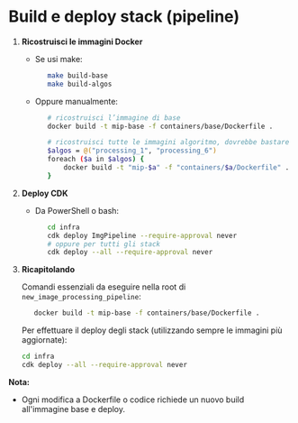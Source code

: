 # Build e deploy stack (pipeline)

1. **Ricostruisci le immagini Docker**
   - Se usi make:
     ```sh
        make build-base
        make build-algos
     ```
   - Oppure manualmente:
     ```sh
        # ricostruisci l’immagine di base
        docker build -t mip-base -f containers/base/Dockerfile .

        # ricostruisci tutte le immagini algoritmo, dovrebbe bastare il comando sopra perchè abbiamo aggiunto il meccanismo per prendere sempre immagini nuove
        $algos = @("processing_1", "processing_6")
        foreach ($a in $algos) {
            docker build -t "mip-$a" -f "containers/$a/Dockerfile" .
        }
     ```

2. **Deploy CDK**
   - Da PowerShell o bash:
     ```sh
        cd infra
        cdk deploy ImgPipeline --require-approval never
        # oppure per tutti gli stack
        cdk deploy --all --require-approval never
     ```

3. **Ricapitolando**

   Comandi essenziali da eseguire nella root di `new_image_processing_pipeline`:

   ```sh
      docker build -t mip-base -f containers/base/Dockerfile .
   ```

   Per effettuare il deploy degli stack (utilizzando sempre le immagini più aggiornate):

   ```sh
   cd infra
   cdk deploy --all --require-approval never
   ```

**Nota:**
- Ogni modifica a Dockerfile o codice richiede un nuovo build all'immagine base e deploy.
